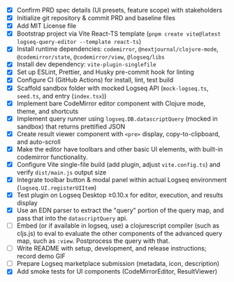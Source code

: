 - [X] Confirm PRD spec details (UI presets, feature scope) with stakeholders
- [X] Initialize git repository & commit PRD and baseline files
- [X] Add MIT License file
- [X] Bootstrap project via Vite React-TS template (`pnpm create vite@latest logseq-query-editor --template react-ts`)
- [X] Install runtime dependencies: `codemirror`, `@nextjournal/clojure-mode`, `@codemirror/state`, `@codemirror/view`, `@logseq/libs`
- [X] Install dev dependency: `vite-plugin-singlefile`
- [X] Set up ESLint, Prettier, and Husky pre-commit hook for linting
- [X] Configure CI (GitHub Actions) for install, lint, test build
- [X] Scaffold sandbox folder with mocked Logseq API (`mock-logseq.ts`, `seed.ts`, and entry (`index.tsx`))
- [X] Implement bare CodeMirror editor component with Clojure mode, theme, and shortcuts
- [X] Implement query runner using `logseq.DB.datascriptQuery` (mocked in sandbox) that returns prettified JSON
- [X] Create result viewer component with `<pre>` display, copy-to-clipboard, and auto-scroll
- [X] Make the editor have toolbars and other basic UI elements, with built-in codemirror functionality.
- [X] Configure Vite single-file build (add plugin, adjust `vite.config.ts`) and verify `dist/main.js` output size
- [X] Integrate toolbar button & modal panel within actual Logseq environment (`logseq.UI.registerUIItem`)
- [X] Test plugin on Logseq Desktop ≥0.10.x for editor, execution, and results display
- [X] Use an EDN parser to extract the "query" portion of the query map, and pass that into the `datascriptQuery` api.
- [ ] Embed (or if available in logseq, use) a clojurescript compiler (such as cljs.js) to eval to evaluate the other components of the advanced query map, such as `:view`. Postprocess the query with that.
- [ ] Write README with setup, development, and release instructions; record demo GIF
- [ ] Prepare Logseq marketplace submission (metadata, icon, description)
- [X] Add smoke tests for UI components (CodeMirrorEditor, ResultViewer)
